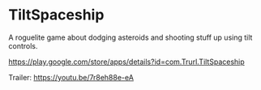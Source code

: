 # TiltSpaceship
A roguelite game about dodging asteroids and shooting stuff up using tilt controls.

https://play.google.com/store/apps/details?id=com.Trurl.TiltSpaceship

Trailer: https://youtu.be/7r8eh88e-eA 
